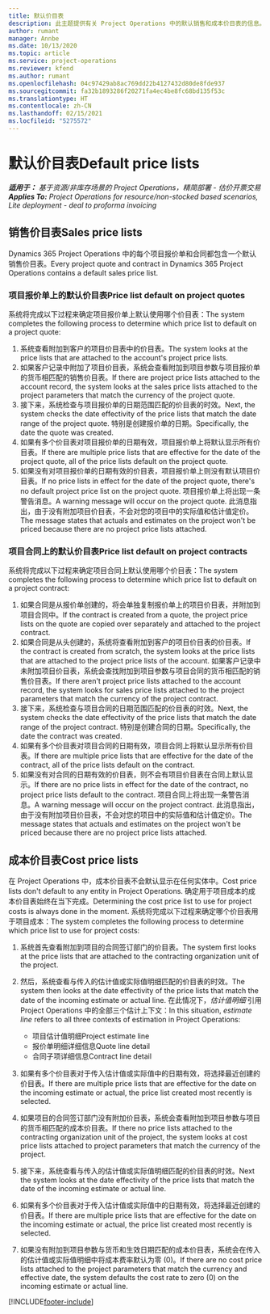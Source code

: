 ```yaml
---
title: 默认价目表
description: 此主题提供有关 Project Operations 中的默认销售和成本价目表的信息。
author: rumant
manager: Annbe
ms.date: 10/13/2020
ms.topic: article
ms.service: project-operations
ms.reviewer: kfend
ms.author: rumant
ms.openlocfilehash: 04c97429ab8ac769dd22b4127432d80de8fde937
ms.sourcegitcommit: fa32b1893286f20271fa4ec4be8fc68bd135f53c
ms.translationtype: HT
ms.contentlocale: zh-CN
ms.lasthandoff: 02/15/2021
ms.locfileid: "5275572"
---
```

# <a name="default-price-lists"></a><span data-ttu-id="2f13f-103">默认价目表</span><span class="sxs-lookup"><span data-stu-id="2f13f-103">Default price lists</span></span>

<span data-ttu-id="2f13f-104">_**适用于：** 基于资源/非库存场景的 Project Operations，精简部署 - 估价开票交易_</span><span class="sxs-lookup"><span data-stu-id="2f13f-104">_**Applies To:** Project Operations for resource/non-stocked based scenarios, Lite deployment - deal to proforma invoicing_</span></span>

## <a name="sales-price-lists"></a><span data-ttu-id="2f13f-105">销售价目表</span><span class="sxs-lookup"><span data-stu-id="2f13f-105">Sales price lists</span></span>

<span data-ttu-id="2f13f-106">Dynamics 365 Project Operations 中的每个项目报价单和合同都包含一个默认销售价目表。</span><span class="sxs-lookup"><span data-stu-id="2f13f-106">Every project quote and contract in Dynamics 365 Project Operations contains a default sales price list.</span></span> 

### <a name="price-list-default-on-project-quotes"></a><span data-ttu-id="2f13f-107">项目报价单上的默认价目表</span><span class="sxs-lookup"><span data-stu-id="2f13f-107">Price list default on project quotes</span></span>
<span data-ttu-id="2f13f-108">系统将完成以下过程来确定项目报价单上默认使用哪个价目表：</span><span class="sxs-lookup"><span data-stu-id="2f13f-108">The system completes the following process to determine which price list to default on a project quote:</span></span>

1. <span data-ttu-id="2f13f-109">系统查看附加到客户的项目价目表中的价目表。</span><span class="sxs-lookup"><span data-stu-id="2f13f-109">The system looks at the price lists that are attached to the account's project price lists.</span></span> 
2. <span data-ttu-id="2f13f-110">如果客户记录中附加了项目价目表，系统会查看附加到项目参数与项目报价单的货币相匹配的销售价目表。</span><span class="sxs-lookup"><span data-stu-id="2f13f-110">If there are project price lists attached to the account record, the system looks at the sales price lists attached to the project parameters that match the currency of the project quote.</span></span>
3. <span data-ttu-id="2f13f-111">接下来，系统检查与项目报价单的日期范围匹配的价目表的时效。</span><span class="sxs-lookup"><span data-stu-id="2f13f-111">Next, the system checks the date effectivity of the price lists that match the date range of the project quote.</span></span> <span data-ttu-id="2f13f-112">特别是创建报价单的日期。</span><span class="sxs-lookup"><span data-stu-id="2f13f-112">Specifically, the date the quote was created.</span></span>
4. <span data-ttu-id="2f13f-113">如果有多个价目表对项目报价单的日期有效，项目报价单上将默认显示所有价目表。</span><span class="sxs-lookup"><span data-stu-id="2f13f-113">If there are multiple price lists that are effective for the date of the project quote, all of the price lists default on the project quote.</span></span>
5. <span data-ttu-id="2f13f-114">如果没有对项目报价单的日期有效的价目表，项目报价单上则没有默认项目价目表。</span><span class="sxs-lookup"><span data-stu-id="2f13f-114">If no price lists in effect for the date of the project quote, there's no default project price list on the project quote.</span></span> <span data-ttu-id="2f13f-115">项目报价单上将出现一条警告消息。</span><span class="sxs-lookup"><span data-stu-id="2f13f-115">A warning message will occur on the project quote.</span></span> <span data-ttu-id="2f13f-116">此消息指出，由于没有附加项目价目表，不会对您的项目中的实际值和估计值定价。</span><span class="sxs-lookup"><span data-stu-id="2f13f-116">The message states that actuals and estimates on the project won't be priced because there are no project price lists attached.</span></span>

### <a name="price-list-default-on-project-contracts"></a><span data-ttu-id="2f13f-117">项目合同上的默认价目表</span><span class="sxs-lookup"><span data-stu-id="2f13f-117">Price list default on project contracts</span></span> 
<span data-ttu-id="2f13f-118">系统将完成以下过程来确定项目合同上默认使用哪个价目表：</span><span class="sxs-lookup"><span data-stu-id="2f13f-118">The system completes the following process to determine which price list to default on a project contract:</span></span>

1. <span data-ttu-id="2f13f-119">如果合同是从报价单创建的，将会单独复制报价单上的项目价目表，并附加到项目合同中。</span><span class="sxs-lookup"><span data-stu-id="2f13f-119">If the contract is created from a quote, the project price lists on the quote are copied over separately and attached to the project contract.</span></span>
2. <span data-ttu-id="2f13f-120">如果合同是从头创建的，系统将查看附加到客户的项目价目表的价目表。</span><span class="sxs-lookup"><span data-stu-id="2f13f-120">If the contract is created from scratch, the system looks at the price lists that are attached to the project price lists of the account.</span></span> <span data-ttu-id="2f13f-121">如果客户记录中未附加项目价目表，系统会查找附加到项目参数与项目合同的货币相匹配的销售价目表。</span><span class="sxs-lookup"><span data-stu-id="2f13f-121">If there aren't project price lists attached to the account record, the system looks for sales price lists attached to the project parameters that match the currency of the project contract.</span></span>
4. <span data-ttu-id="2f13f-122">接下来，系统检查与项目合同的日期范围匹配的价目表的时效。</span><span class="sxs-lookup"><span data-stu-id="2f13f-122">Next, the system checks the date effectivity of the price lists that match the date range of the project contract.</span></span> <span data-ttu-id="2f13f-123">特别是创建合同的日期。</span><span class="sxs-lookup"><span data-stu-id="2f13f-123">Specifically, the date the contract was created.</span></span>
5. <span data-ttu-id="2f13f-124">如果有多个价目表对项目合同的日期有效，项目合同上将默认显示所有价目表。</span><span class="sxs-lookup"><span data-stu-id="2f13f-124">If there are multiple price lists that are effective for the date of the contract, all of the price lists default on the contract.</span></span>
6. <span data-ttu-id="2f13f-125">如果没有对合同的日期有效的价目表，则不会有项目价目表在合同上默认显示。</span><span class="sxs-lookup"><span data-stu-id="2f13f-125">If there are no price lists in effect for the date of the contract, no project price lists default to the contract.</span></span> <span data-ttu-id="2f13f-126">项目合同上将出现一条警告消息。</span><span class="sxs-lookup"><span data-stu-id="2f13f-126">A warning message will occur on the project contract.</span></span> <span data-ttu-id="2f13f-127">此消息指出，由于没有附加项目价目表，不会对您的项目中的实际值和估计值定价。</span><span class="sxs-lookup"><span data-stu-id="2f13f-127">The message states that actuals and estimates on the project won't be priced because there are no project price lists attached.</span></span>

## <a name="cost-price-lists"></a><span data-ttu-id="2f13f-128">成本价目表</span><span class="sxs-lookup"><span data-stu-id="2f13f-128">Cost price lists</span></span>

<span data-ttu-id="2f13f-129">在 Project Operations 中，成本价目表不会默认显示在任何实体中。</span><span class="sxs-lookup"><span data-stu-id="2f13f-129">Cost price lists don't default to any entity in Project Operations.</span></span> <span data-ttu-id="2f13f-130">确定用于项目成本的成本价目表始终在当下完成。</span><span class="sxs-lookup"><span data-stu-id="2f13f-130">Determining the cost price list to use for project costs is always done in the moment.</span></span> <span data-ttu-id="2f13f-131">系统将完成以下过程来确定哪个价目表用于项目成本：</span><span class="sxs-lookup"><span data-stu-id="2f13f-131">The system completes the following process to determine which price list to use for project costs:</span></span>

1. <span data-ttu-id="2f13f-132">系统首先查看附加到项目的合同签订部门的价目表。</span><span class="sxs-lookup"><span data-stu-id="2f13f-132">The system first looks at the price lists that are attached to the contracting organization unit of the project.</span></span>
2. <span data-ttu-id="2f13f-133">然后，系统查看与传入的估计值或实际值明细匹配的价目表的时效。</span><span class="sxs-lookup"><span data-stu-id="2f13f-133">The system then looks at the date effectivity of the price lists that match the date of the incoming estimate or actual line.</span></span> <span data-ttu-id="2f13f-134">在此情况下，*估计值明细* 引用 Project Operations 中的全部三个估计上下文：</span><span class="sxs-lookup"><span data-stu-id="2f13f-134">In this situation, *estimate line* refers to all three contexts of estimation in Project Operations:</span></span>

    - <span data-ttu-id="2f13f-135">项目估计值明细</span><span class="sxs-lookup"><span data-stu-id="2f13f-135">Project estimate line</span></span>
    - <span data-ttu-id="2f13f-136">报价单明细详细信息</span><span class="sxs-lookup"><span data-stu-id="2f13f-136">Quote line detail</span></span>
    - <span data-ttu-id="2f13f-137">合同子项详细信息</span><span class="sxs-lookup"><span data-stu-id="2f13f-137">Contract line detail</span></span>
  
3. <span data-ttu-id="2f13f-138">如果有多个价目表对于传入估计值或实际值中的日期有效，将选择最近创建的价目表。</span><span class="sxs-lookup"><span data-stu-id="2f13f-138">If there are multiple price lists that are effective for the date on the incoming estimate or actual, the price list created most recently is selected.</span></span>
4. <span data-ttu-id="2f13f-139">如果项目的合同签订部门没有附加价目表，系统会查看附加到项目参数与项目的货币相匹配的成本价目表。</span><span class="sxs-lookup"><span data-stu-id="2f13f-139">If there no price lists attached to the contracting organization unit of the project, the system looks at cost price lists attached to project parameters that match the currency of the project.</span></span>
5. <span data-ttu-id="2f13f-140">接下来，系统查看与传入的估计值或实际值明细匹配的价目表的时效。</span><span class="sxs-lookup"><span data-stu-id="2f13f-140">Next the system looks at the date effectivity of the price lists that match the date of the incoming estimate or actual line.</span></span> 
6. <span data-ttu-id="2f13f-141">如果有多个价目表对于传入估计值或实际值中的日期有效，将选择最近创建的价目表。</span><span class="sxs-lookup"><span data-stu-id="2f13f-141">If there are multiple price lists that are effective for the date on the incoming estimate or actual, the price list created most recently is selected.</span></span>
7. <span data-ttu-id="2f13f-142">如果没有附加到项目参数与货币和生效日期匹配的成本价目表，系统会在传入的估计值或实际值明细中将成本费率默认为零 (0)。</span><span class="sxs-lookup"><span data-stu-id="2f13f-142">If there are no cost price lists attached to the project parameters that match the currency and effective date, the system defaults the cost rate to zero (0) on the incoming estimate or actual line.</span></span>


[!INCLUDE[footer-include](../includes/footer-banner.md)]